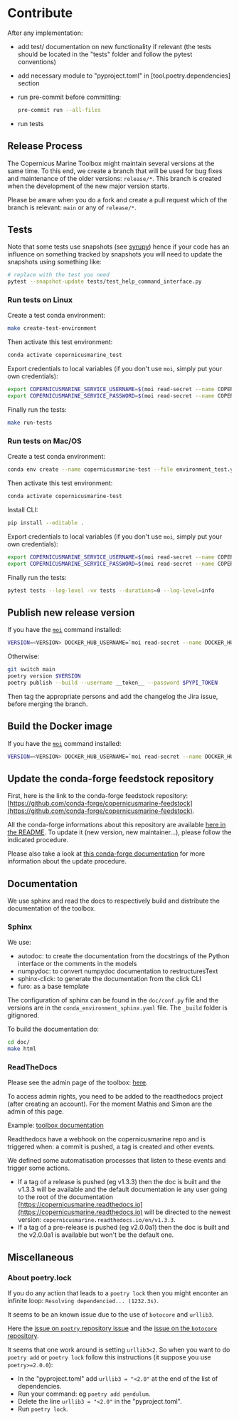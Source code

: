 # Contribute

After any implementation:

- add test/ documentation on new functionality if relevant
(the tests should be located in the "tests" folder and follow the pytest conventions)

- add necessary module to "pyproject.toml" in [tool.poetry.dependencies] section

- run pre-commit before committing:

    ``` sh
    pre-commit run --all-files
    ```

- run tests

## Release Process

The Copernicus Marine Toolbox might maintain several versions at the same time. To this end, we create a branch that will be used for bug fixes and maintenance of the older versions: `release/*`. This branch is created when the development of the new major version starts.

Please be aware when you do a fork and create a pull request which of the branch is relevant: `main` or any of `release/*`.

## Tests

Note that some tests use snapshots (see [syrupy](https://github.com/syrupy-project/syrupy)) hence if your code has an influence on something tracked by snapshots you will need to update the snapshots using something like:

``` bash
# replace with the test you need
pytest --snapshot-update tests/test_help_command_interface.py
```

### Run tests on Linux

Create a test conda environment:

```sh
make create-test-environment
```

Then activate this test environment:

```sh
conda activate copernicusmarine_test
```

Export credentials to local variables (if you don't use `moi`, simply put your own credentials):

```sh
export COPERNICUSMARINE_SERVICE_USERNAME=$(moi read-secret --name COPERNICUSMARINE_SERVICE_USERNAME)
export COPERNICUSMARINE_SERVICE_PASSWORD=$(moi read-secret --name COPERNICUSMARINE_SERVICE_PASSWORD)
```

Finally run the tests:

```sh
make run-tests
```

### Run tests on Mac/OS

Create a test conda environment:

```sh
conda env create --name copernicusmarine-test --file environment_test.yaml
```

Then activate this test environment:

```sh
conda activate copernicusmarine-test
```

Install CLI:

```sh
pip install --editable .
```

Export credentials to local variables (if you don't use `moi`, simply put your own credentials):

```sh
export COPERNICUSMARINE_SERVICE_USERNAME=$(moi read-secret --name COPERNICUSMARINE_SERVICE_USERNAME)
export COPERNICUSMARINE_SERVICE_PASSWORD=$(moi read-secret --name COPERNICUSMARINE_SERVICE_PASSWORD)
```

Finally run the tests:

```sh
pytest tests --log-level -vv tests --durations=0 --log-level=info
```

## Publish new release version

If you have the [`moi`](https://gitlab.mercator-ocean.fr/internal/shell-utils) command installed:

```sh
VERSION=<VERSION> DOCKER_HUB_USERNAME=`moi read-secret --name DOCKER_HUB_USERNAME` DOCKER_HUB_PUSH_TOKEN=`moi read-secret --name DOCKER_HUB_PUSH_TOKEN` PYPI_TOKEN=`moi read-secret --name PYPI_TOKEN` make release
```

Otherwise:

```sh
git switch main
poetry version $VERSION
poetry publish --build --username __token__ --password $PYPI_TOKEN
```

Then tag the appropriate persons and add the changelog the Jira issue, before merging the branch.

## Build the Docker image

If you have the [`moi`](https://gitlab.mercator-ocean.fr/internal/shell-utils) command installed:

```sh
VERSION=<VERSION> DOCKER_HUB_USERNAME=`moi read-secret --name DOCKER_HUB_USERNAME` DOCKER_HUB_PUSH_TOKEN=`moi read-secret --name DOCKER_HUB_PUSH_TOKEN` make build-and-publish-dockerhub-image
```

## Update the conda-forge feedstock repository

First, here is the link to the conda-forge feedstock repository: [https://github.com/conda-forge/copernicusmarine-feedstock](https://github.com/conda-forge/copernicusmarine-feedstock).

All the conda-forge informations about this repository are available [here in the README](https://github.com/orgs/conda-forge/teams/copernicusmarine). To update it (new version, new maintainer...), please follow the indicated procedure.

Please also take a look at [this conda-forge documentation](https://conda-forge.org/docs/maintainer/updating_pkgs/#example-workflow-for-updating-a-package) for more information about the update procedure.

## Documentation

We use sphinx and read the docs to respectively build and distribute the documentation of the toolbox.

### Sphinx

We use:

- autodoc: to create the documentation from the docstrings of the Python interface or the comments in the models
- numpydoc: to convert numpydoc documentation to restructuresText
- sphinx-click: to generate the documentation from the click CLI
- furo: as a base template

The configuration of sphinx can be found in the `doc/conf.py` file and the versions are in the `conda_environment_sphinx.yaml` file. The `_build` folder is gitignored.

To build the documentation do:

```bash
cd doc/
make html
```

### ReadTheDocs

Please see the admin page of the toolbox: [here](https://readthedocs.org/projects/copernicusmarine/).

To access admin rights, you need to be added to the readthedocs project (after creating an account). For the moment Mathis and Simon are the admin of this page.

Example: [toolbox documentation](https://copernicusmarine.readthedocs.io)

Readthedocs have a webhook on the copernicusmarine repo and is triggered when: a commit is pushed, a tag is created and other events.

We defined some automatisation processes that listen to these events and trigger some actions.

- If a tag of a release is pushed (eg v1.3.3) then the doc is built and the v1.3.3 will be available and the default documentation ie any user going to the root of the documentation [https://copernicusmarine.readthedocs.io](https://copernicusmarine.readthedocs.io) will be directed to the newest version: `copernicusmarine.readthedocs.io/en/v1.3.3`.
- If a tag of a pre-release is pushed (eg v2.0.0a1) then the doc is built and the v2.0.0a1 is available but won't be the default one.

## Miscellaneous

### About poetry.lock

If you do any action that leads to a `poetry lock` then you might enconter an infinite loop: `Resolving dependencied... (1232.3s)`.

It seems to be an known issue due to the use of `botocore` and `urllib3`.

Here the [issue on `poetry` repository issue](https://github.com/orgs/python-poetry/discussions/7937) and the [issue on the `botocore` repository](https://github.com/boto/botocore/issues/2926).

It seems that one work around is setting `urllib3<2`. So when you want to do `poetry add` or `poetry lock` follow this instructions (it suppose you use `poetry>=2.0.0`):

- In the "pyproject.toml" add `urllib3 = "<2.0"` at the end of the list of dependencies.
- Run your command: eg `poetry add pendulum`.
- Delete the line `urllib3 = "<2.0"` in the "pyproject.toml".
- Run `poetry lock`.
